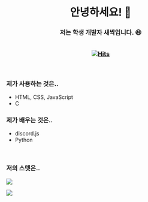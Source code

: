 <h1 align="center">안녕하세요! 👋</h1>
<h3 align="center">저는 학생 개발자 새싹입니다. 😆<br><br>

[![Hits](https://hits.seeyoufarm.com/api/count/incr/badge.svg?url=https%3A%2F%2Fgithub.com%2Fsaesac%2Fhit-counter&count_bg=%2379C83D&title_bg=%23555555&icon=&icon_color=%23E7E7E7&title=Visits&edge_flat=false)](https://hits.seeyoufarm.com)
</h3>

<br>

<h3>제가 사용하는 것은..</h3>

- HTML, CSS, JavaScript
- C

<h3>제가 배우는 것은..</h3>

- discord.js
- Python

<br>

<h3>저의 스텟은..</h3>

![](https://github-readme-stats.vercel.app/api/top-langs/?username=saesac&langs_count=8&layout=compact&theme=gotham)

![](https://github-readme-stats.vercel.app/api?username=saesac&show_icons=true&theme=gotham)

